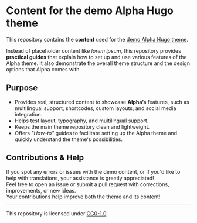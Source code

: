 # Content for the demo Alpha Hugo theme

This repository contains the **content** used for the [demo Alpha Hugo theme](https://alpha-demo.pages.dev/).

Instead of placeholder content like *lorem ipsum*, this repository provides **practical guides** that explain how to set up and use various features of the Alpha theme. It also demonstrate the overall theme structure and the design options that Alpha comes with.

## Purpose

-   Provides real, structured content to showcase **Alpha’s** features, such as multilingual support, shortcodes, custom layouts, and social media integration.
-   Helps test layout, typography, and multilingual support.
-   Keeps the main theme repository clean and lightweight.
-   Offers *"How-to"* guides to facilitate setting up the Alpha theme and quickly understand the theme's possibilities.

## Contributions & Help
If you spot any errors or issues with the demo content, or if you'd like to help with translations, your assistance is greatly appreciated!  
Feel free to open an issue or submit a pull request with corrections, improvements, or new ideas.  
Your contributions help improve both the theme and its content!

---

This repository is licensed under [CC0-1.0](https://creativecommons.org/publicdomain/zero/1.0/).
